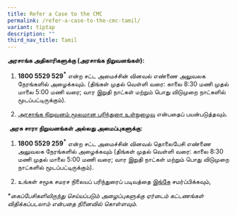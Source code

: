 ```yaml
---
title: Refer a Case to the CMC
permalink: /refer-a-case-to-the-cmc-tamil/
variant: tiptap
description: ""
third_nav_title: Tamil
---
```

<p><strong>அரசாங்க அதிகாரிகளுக்கு (அரசாங்க நிறுவனங்கள்):</strong>
</p>
<ol data-tight="true" class="tight">
<li>
<p><strong>1800 5529 529<sup>*</sup></strong> என்ற சட்ட அமைச்சின் வினவல் எண்ணை
அலுவலக நேரங்களில் அழைக்கவும். (திங்கள் முதல் வெள்ளி வரை: காலை 8:30 மணி
முதல் மாலை 5:00 மணி வரை; வார இறுதி நாட்கள் மற்றும் பொது விடுமுறை நாட்களில்
மூடப்பட்டிருக்கும்).&nbsp;</p>
</li>
<li>
<p><a href="https://cmc.intranet.mlaw.gov.sg/agency-login" rel="noopener noreferrer nofollow" target="_blank">அரசாங்க நிறுவனம் மூலமான பரிந்துரை உள்நுழைவு</a> என்பதைப்
பயன்படுத்தவும்.</p>
</li>
</ol>
<p>&nbsp;<strong>அரசு சாரா நிறுவனங்கள் அல்லது அமைப்புகளுக்கு:</strong>
</p>
<ol data-tight="true" class="tight">
<li>
<p><strong>1800 5529 259<sup>*</sup></strong> என்ற சட்ட அமைச்சின் வினவல் தொலைபேசி
எண்ணை அலுவலக நேரங்களில் அழைக்கவும் (திங்கள் முதல் வெள்ளி வரை: காலை 8:30
மணி முதல் மாலை 5:00 மணி வரை; வார இறுதி நாட்கள் மற்றும் பொது விடுமுறை நாட்களில்
மூடப்பட்டிருக்கும்).</p>
</li>
<li>
<p>உங்கள் சமூக சமரச நிலையப் பரிந்துரைப் படிவத்தை&nbsp;<a href="https://form.gov.sg/5dbfebfa1b03c2001911fc19" rel="noopener noreferrer nofollow" target="_blank">இங்கே</a> சமர்ப்பிக்கவும்,</p>
</li>
</ol>
<p><em>*கைப்பேசிகளிலிருந்து செய்யப்படும் அழைப்புகளுக்கு ஏர்டைம் கட்டணங்கள் விதிக்கப்படலாம் என்பதை நினைவில் கொள்ளவும்.</em>
</p>